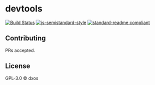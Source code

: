 # devtools

[![Build Status](https://travis-ci.com/dxos/protocol.svg?branch=master)](https://travis-ci.com/dxos/devtools)
[![js-semistandard-style](https://img.shields.io/badge/code%20style-semistandard-brightgreen.svg?style=flat-square)](https://github.com/standard/semistandard)
[![standard-readme compliant](https://img.shields.io/badge/readme%20style-standard-brightgreen.svg?style=flat-square)](https://github.com/RichardLitt/standard-readme)


## Contributing

PRs accepted.

## License

GPL-3.0 © dxos